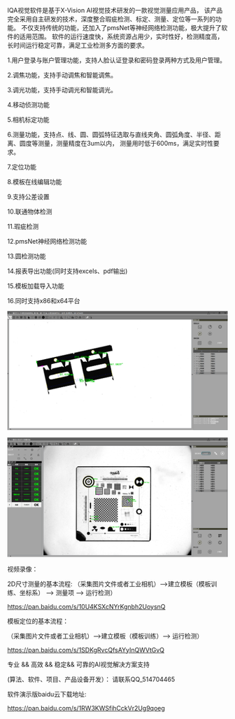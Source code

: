 IQA视觉软件是基于X-Vision AI视觉技术研发的一款视觉测量应用产品，
该产品完全采用自主研发的技术，深度整合瑕疵检测、标定、测量、定位等一系列的功能。
不仅支持传统的功能，还加入了pmsNet等神经网络检测功能，极大提升了软件的适用范围。
软件的运行速度快，系统资源占用少，实时性好，检测精度高，长时间运行稳定可靠，满足工业检测多方面的要求。

1.用户登录与账户管理功能，支持人脸认证登录和密码登录两种方式及用户管理。

2.调焦功能，支持手动调焦和智能调焦。

3.调光功能，支持手动调光和智能调光。

4.移动侦测功能

5.相机标定功能

6.测量功能，支持点、线、圆、圆弧特征选取与直线夹角、圆弧角度、半径、距离、圆度等测量，测量精度在3um以内，
  测量用时低于600ms，满足实时性要求。
  
7.定位功能

8.模板在线编辑功能

9.支持公差设置

10.联通物体检测

11.瑕疵检测

12.pmsNet神经网络检测功能

13.圆检测功能

14.报表导出功能(同时支持excels、pdf输出)

15.模板加载导入功能

16.同时支持x86和x64平台



![image](/pic/IQA_SYSTEM.png)

![image](/pic/IQA_SYSTEM2.png)



视频录像：

2D尺寸测量的基本流程:
（采集图片文件或者工业相机）-->建立模板（模板训练、坐标系） --> 测量项 --> 运行检测）

https://pan.baidu.com/s/10U4KSXcNYrKgnbh2UoysnQ

模板定位的基本流程：

（采集图片文件或者工业相机）-->建立模板（模板训练）--> 运行检测）

https://pan.baidu.com/s/1SDKgRvcQfsAYyInQWVtGvQ





专业 && 高效 && 稳定&& 可靠的AI视觉解决方案支持

(算法、软件、项目、产品设备开发）： 请联系QQ_514704465


软件演示版baidu云下载地址:

https://pan.baidu.com/s/1RW3KWSfihCckVr2Ug9qoeg
